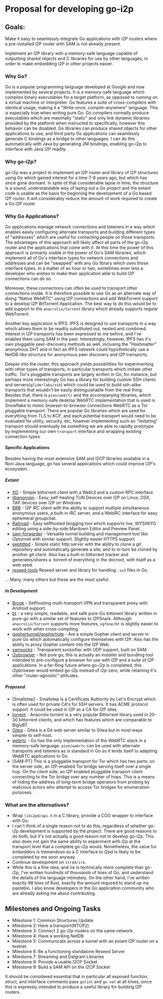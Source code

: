 Proposal for developing go-i2p
==============================

Goals:
------

Make it easy to seamlessly integrate Go applications with I2P routers where
a pre-installed I2P router with SAM is not already present.

Implement an I2P library with a memory-safe language capable of outputting
shared objects and C libraries for use by other languages, in order to make
embedding I2P in other projects easier.

### Why Go? 

Go is a popular programming language developed at Google and now
implemented by several projects. It is a memory-safe language which compiles
binary executables for a target platform, as opposed to running on a virtual
machine or interpreter. Go features a suite of cross-compilers with identical
usage, making it a "Write-once, compile-anywhere" language. This is especially
true when writing pure Go. Go compilers normally produce executables which are
maximally "static" and only link dynamic libraries provided by the platform
when instructed to specifically, however this behavior can be disabled. Go
libraries can produce shared objects for other applications to use, and third
party Go applications can seamlessly generate C bindings as a bridge to other
languages. I can do this automatically with Java by generating JNI bindings,
enabling go-i2p to interface with Java I2P readily.

### Why go-i2p?

go-i2p was a project to implement an I2P router and library of I2P structures
using Go which gained interest for a time 7-8 years ago, but which has since
gone dormant. In spite of that considerable lapse in time, the structure is
a sound, understandable way of laying out a Go project and the extant code is
usable as the basis for beginning the development of a Go based I2P router.
It will considerably reduce the amount of work required to create a Go I2P
router

### Why Go Applications?

Go applications manage network connections and listeners in a way which
enables easily configuring alternate transports and building different types
of "addresses" which are useful for contacting people on those transports.
The advantages of this approach will likely affect all parts of the go-i2p
router and the applications that come with it. At this time the power of this
approach is primarily visible in the power of Go's SAM libraries, which
implement all of Go's interface types for network connections and addresses
and can be "swapped" with any Go library which uses those interface types.
In a matter of an hour or two, sometimes even less a developer who wishes
to make their application able to build I2P connections can do so.

Moreover, these connections can often be used to transport other connections
inside. It is therefore possible to use Go as an alternate way of doing
"Native WebRTC" using I2P connections and add WebTorrent support to a
desktop I2P BitTorrent Application. The best way to do this would be to
add support to the `anacrolix/torrent` library which already supports regular
WebTorrent.

Another key application is IPFS. IPFS is designed to use transports in a
way which allows them to be readily substituted out, nested and combined.
Interest in I2P transports has been expressed to me before, and I've enabled
them using SAM in the past. Interestingly, however, IPFS has it's own pluggable
peer-discovery methods as well, inclusing the "Hashmatter" anonymous DHT and
in fact an IPFS network could hypothetically use a NetDB-like structure for
anonymous peer discovery and I2P transports.

Deeper into the router, this approach yields possibilities for experimenting
with other types of transports, in particular transports which imitate other
traffic. Tor's pluggable transports are largely written in Go, for instance,
but perhaps more interestingly Go has a library for building custom SSH clients
and servers(`gliderlabs/ssh`) which could be used to build ssh-alike transports
that wouldn't be easily distinguishable from the real thing. Besides that,
there is `pion/webrtc` and the accompanying libraries, which implement a
memory-safe desktop WebRTC implementation that is used in Snowflake to mimic
browser-to-browser connections WebRTC as a Tor pluggable transport. There are
popular Go libraries which are used for everything from TLS to KCP, and each
potential transport would need to be evaluated for utility, security, etc,
however implementing such an "imitating" transport should eventually be
something we are able to rapidly prototype by implementing our own `transport`
interface and wrapping existing connection types.

#### Specific Applications

Besides having the most extensive SAM and I2CP libraries available in a Non-Java
language, go has several applications which could improve I2P's ecosystem.

##### Extant

 - [XD](https://github.com/majestrate/XD) - Simple bittorrent client with a WebUI
  and a custom RPC interface
 - [libanonvpn](https://github.com/RTradeLtd/libanonvpn) - Easy, self-healing TUN
  Devices over I2P on Linux, OSX, TAP devices over I2P on Windows
 - [BRB](https://github.com/eyedeekay/brb) - I2P IRC client with the ability to
  support multiple simultaneous anonymous users, a built-in IRC server, and a
  WebIRC interface for easy ephemeral groupchat.
 - [Railroad](https://github.com/eyedeekay/railroad) - Easy selfhosted blogging
  tool which supports live, WYSIWYG editing using a side-by-side Mardown Editor
  and Preview Panel.
 - [sam-forwarder](https://github.com/eyedeekay/sam-forwarder) - Versatile tunnel
  building and management tool like i2ptunnel with similar support. Slightly easier
  HTTPS support.
 - [eephttpd](https://github.com/eyedeekay/eephttpd) - Simple static http server
  with the ability to clone a git repository and automatically generate a site,
  and to in-turn be cloned by another git client. Also has a built-in bittorrent
  tracker and generates/shares a .torrent of everything in the docroot, with itself
  as a web seed.
 - [reseed-tools](https://i2pgit.org/idk/reseed-tools) Reseed server and library for
  handling `.su3` files in Go.

... Many, many others but these are the most useful.

##### In Development

 - [Brook](https;//github.com/txthinking/brook) - Selfhosting multi-transport VPN and
  transparent proxy with Android support.
 - [bt](https://github.com/xgfone/bt) - a very simple, readable, and safe pure-Go 
  bittorent library written in pure-go with a similar set of features to I2PSnark.
  Although `anacrolix/torrent` supports more features, `xgfone/bt` is slightly
  easier to work with when cross-compiling.
 - [gophertunnel/gopherhole](https://i2pgit.org/idk/gophertunnel) - Are a simple Gopher
  client and server in pure Go which automatically configure themselves with I2P. Also
  has the ability to proxy Gopher content into the I2P Web.
 - [samsocks](https://github.com/eyedeekay/samsocks) - Transparent socksifier with UDP
  support, built on SAM.
 - [i2pbrowser](https://github.com/eyedeekay/i2pbrowser) - Not pure go, this is
  actually an installer and bundling tool intended to pre-configure a browser
  for use with I2P and a suite of I2P applications. In a far-fling future where
  go-i2p is completed, this i2pbrowser would embed go-i2p instead of i2p-zero,
  while retaining it's other "router-agnostic" attitudes.

##### Proposed

 - [Smallstep] - Smallstep is a Certificate Authority by Let's Encrypt which is often
  used for private CA's for SSH servers. It has ACME protocol support. It could be used
  in I2P as a CA for I2P sites
 - [torrent](https://github.com/anacrolix/torrent) - Anacrolix torrent is a very popular
  Bittorrent library used in 20-30 bittorrent clients, and which has features which are
  comparable to BiglyBT.
 - [Gitea](https://github.com/gitea/gitea) - Gitea is a Git web server similar to Gitea
  but in most ways simpler to self-host.
 - [webrtc](https://github.com/pion/webrtc) - Go has the only implementation of the WebRTC
  stack in a memory-safe language. `pion/webrtc` can be used with alternate transports and
  listeners as is standard in Go so it lends itself to adapting WebRTC applications to Go.
 - [SAM-PT] This is a pluggable transport for Tor which has two parts: on the server side,
  an I2P-enabled Tor bridge serving itself over a single hop. On the client side, an I2P
  enabled pluggable transport client connecting to the Tor bridge over any number of hops.
  This is a means of hiding the address of long-term bridge operators from probing by
  malicious actors who attempt to access Tor bridges for enumeration purposes.

### What are the alternatives?


 - Wrap `libi2pd/api.h` in a C library, provide a CGO wrapper to interface with Go.
  - I can't think of a single reason not to do this, regardless of whether go-i2p
   development is supported by the project. There are good reasons to do both, but
   it's not actually a good reason not to develop go-i2p. This also does not gain the same
   ability to experiment with i2p at the transport level that a complete go-i2p would.
   Nonetheless, the value for embedders is tremendous so a C interface to i2pd is likely
   to be completed by me soon anyway.
 - Continue development on `str4d/ire`.
  - While this is a fine idea, and ire is technically more complete than go-i2p,
   I've written hundreds of thousands of lines of Go, and understand the details of
   the language intimately. On the other hand, I've written exactly 98 lines of Rust,
   exactly the amount required to stand up my pastebin. I also know developers in the
   Go application community who are already asking me about contributing.

Milestones and Ongoing Tasks
----------------------------

 - Milestone 1: Common Structures Update
 - Milestone 2: Have a transport(NTCP2)
 - Milestone 3: Connect 2 go-i2p routers on the same network.
 - Milestone 4: Have a working NetDB
 - Milestone 5: Communicate across a tunnel with an extant I2P router on a testnet.
 - Milestone 6: Be a functioning standalone Reseed Server
 - Milestone 7: Streaming and Datgram Libraries
 - Milestone 9: Provide a usable I2CP Socket
 - Milestone 9: Build a SAM API on the I2CP Socket

It should be considered essential that in particular all exposed function, struct, and
interface comments pass `golint` and `go vet` at all times, since this is expressly intended
to produce a useful library for building I2P routers.